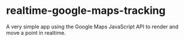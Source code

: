 # realtime-google-maps-tracking
A very simple app using the Google Maps JavaScript API to render and move a point in realtime.
